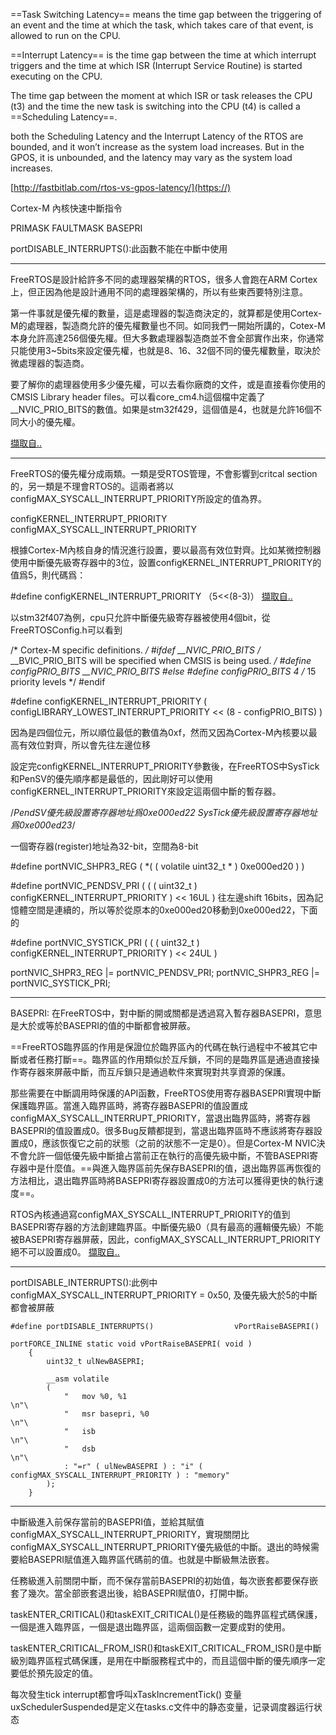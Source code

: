 ==Task Switching Latency== means the time gap between the triggering of an event and the time at which the task, which takes care of that event, is allowed to run on the CPU. 

==Interrupt Latency== is the time gap between the time at which interrupt triggers and the time at which ISR (Interrupt Service Routine) is started executing on the CPU.

The time gap between the moment at which ISR or task releases the CPU (t3) and the time the new task is switching into the CPU (t4) is called a ==Scheduling Latency==.


both the Scheduling Latency and the Interrupt Latency of the RTOS are bounded, and it won’t increase as the system load increases. But in the GPOS, it is unbounded, and the latency may vary as the system load increases.

[http://fastbitlab.com/rtos-vs-gpos-latency/](https://)

Cortex-M 內核快速中斷指令

PRIMASK
FAULTMASK
BASEPRI


portDISABLE_INTERRUPTS():此函數不能在中斷中使用



---

FreeRTOS是設計給許多不同的處理器架構的RTOS，很多人會跑在ARM Cortex上，但正因為他是設計通用不同的處理器架構的，所以有些東西要特別注意。

第一件事就是優先權的數量，這是處理器的製造商決定的，就算都是使用Cortex-M的處理器，製造商允許的優先權數量也不同。如同我們一開始所講的，Cotex-M本身允許高達256個優先權。但大多數處理器製造商並不會全部實作出來，你通常只能使用3~5bits來設定優先權，也就是8、16、32個不同的優先權數量，取決於微處理器的製造商。

要了解你的處理器使用多少優先權，可以去看你廠商的文件，或是直接看你使用的CMSIS Library header files。可以看core_cm4.h這個檔中定義了__NVIC_PRIO_BITS的數值。如果是stm32f429，這個值是4，也就是允許16個不同大小的優先權。

[擷取自..](http://opass.logdown.com/posts/248297-talking-about-the-priority-from-the-arm-set-cortex-m-to-freertos)


---


FreeRTOS的優先權分成兩類。一類是受RTOS管理，不會影響到critcal section的，另一類是不理會RTOS的。這兩者將以configMAX_SYSCALL_INTERRUPT_PRIORITY所設定的值為界。

configKERNEL_INTERRUPT_PRIORITY
configMAX_SYSCALL_INTERRUPT_PRIORITY



根據Cortex-M內核自身的情況進行設置，要以最高有效位對齊。比如某微控制器使用中斷優先級寄存器中的3位，設置configKERNEL_INTERRUPT_PRIORITY的值爲5，則代碼爲：

#define     configKERNEL_INTERRUPT_PRIORITY  （5<<(8-3)）
[擷取自..](https://www.twblogs.net/a/5eee9fb4418820fe02fa05ad)





以stm32f407為例，cpu只允許中斷優先級寄存器被使用4個bit，從FreeRTOSConfig.h可以看到

/* Cortex-M specific definitions. */
#ifdef __NVIC_PRIO_BITS
	/* __BVIC_PRIO_BITS will be specified when CMSIS is being used. */
	#define configPRIO_BITS       		__NVIC_PRIO_BITS
#else
	#define configPRIO_BITS       		4        /* 15 priority levels */
#endif

#define configKERNEL_INTERRUPT_PRIORITY 		( configLIBRARY_LOWEST_INTERRUPT_PRIORITY << (8 - configPRIO_BITS) )

因為是四個位元，所以順位最低的數值為0xf，然而又因為Cortex-M內核要以最高有效位對齊，所以會先往左邊位移


設定完configKERNEL_INTERRUPT_PRIORITY參數後，在FreeRTOS中SysTick和PenSV的優先順序都是最低的，因此剛好可以使用configKERNEL_INTERRUPT_PRIORITY來設定這兩個中斷的暫存器。

/*PendSV優先級設置寄存器地址爲0xe000ed22
 SysTick優先級設置寄存器地址爲0xe000ed23*/

一個寄存器(register)地址為32-bit，空間為8-bit

#define portNVIC_SHPR3_REG                    ( *( ( volatile uint32_t * ) 0xe000ed20 ) )

#define portNVIC_PENDSV_PRI                   ( ( ( uint32_t ) configKERNEL_INTERRUPT_PRIORITY ) << 16UL )
往左邊shift 16bits，因為記憶體空間是連續的，所以等於從原本的0xe000ed20移動到0xe000ed22，下面的

#define portNVIC_SYSTICK_PRI                  ( ( ( uint32_t ) configKERNEL_INTERRUPT_PRIORITY ) << 24UL )

portNVIC_SHPR3_REG |= portNVIC_PENDSV_PRI;
portNVIC_SHPR3_REG |= portNVIC_SYSTICK_PRI;




---

BASEPRI:
在FreeRTOS中，對中斷的開或關都是透過寫入暫存器BASEPRI，意思是大於或等於BASEPRI的值的中斷都會被屏蔽。

==FreeRTOS臨界區的作用是保證位於臨界區內的代碼在執行過程中不被其它中斷或者任務打斷==。臨界區的作用類似於互斥鎖，不同的是臨界區是通過直接操作寄存器來屏蔽中斷，而互斥鎖只是通過軟件來實現對共享資源的保護。

那些需要在中斷調用時保護的API函數，FreeRTOS使用寄存器BASEPRI實現中斷保護臨界區。當進入臨界區時，將寄存器BASEPRI的值設置成configMAX_SYSCALL_INTERRUPT_PRIORITY，當退出臨界區時，將寄存器BASEPRI的值設置成0。很多Bug反饋都提到，當退出臨界區時不應該將寄存器設置成0，應該恢復它之前的狀態（之前的狀態不一定是0）。但是Cortex-M NVIC決不會允許一個低優先級中斷搶占當前正在執行的高優先級中斷，不管BASEPRI寄存器中是什麼值。==與進入臨界區前先保存BASEPRI的值，退出臨界區再恢復的方法相比，退出臨界區時將BASEPRI寄存器設置成0的方法可以獲得更快的執行速度==。

RTOS內核通過寫configMAX_SYSCALL_INTERRUPT_PRIORITY的值到BASEPRI寄存器的方法創建臨界區。中斷優先級0（具有最高的邏輯優先級）不能被BASEPRI寄存器屏蔽，因此，configMAX_SYSCALL_INTERRUPT_PRIORITY絕不可以設置成0。
[擷取自..](https://blog.csdn.net/zhzht19861011/article/details/50135449)



---

portDISABLE_INTERRUPTS():此例中configMAX_SYSCALL_INTERRUPT_PRIORITY = 0x50, 及優先級大於5的中斷都會被屏蔽

```
#define portDISABLE_INTERRUPTS()                  vPortRaiseBASEPRI()

portFORCE_INLINE static void vPortRaiseBASEPRI( void )
    {
        uint32_t ulNewBASEPRI;

        __asm volatile
        (
            "	mov %0, %1												\n"\
            "	msr basepri, %0											\n"\
            "	isb														\n"\
            "	dsb														\n"\
            : "=r" ( ulNewBASEPRI ) : "i" ( configMAX_SYSCALL_INTERRUPT_PRIORITY ) : "memory"
        );
    }

```

    


---

中斷級進入前保存當前的BASEPRI值，並給其賦值configMAX_SYSCALL_INTERRUPT_PRIORITY，實現關閉比configMAX_SYSCALL_INTERRUPT_PRIORITY優先級低的中斷。退出的時候需要給BASEPRI賦值進入臨界區代碼前的值。也就是中斷級無法嵌套。

任務級進入前關閉中斷，而不保存當前BASEPRI的初始值，每次嵌套都要保存嵌套了幾次。當全部嵌套退出後，給BASEPRI賦值0，打開中斷。


taskENTER_CRITICAL()和taskEXIT_CRITICAL()是任務級的臨界區程式碼保護，一個是進入臨界區，一個是退出臨界區，這兩個函數一定要成對的使用。

taskENTER_CRITICAL_FROM_ISR()和taskEXIT_CRITICAL_FROM_ISR()是中斷級別臨界區程式碼保護，是用在中斷服務程式中的，而且這個中斷的優先順序一定要低於預先設定的值。


每次發生tick interrupt都會呼叫xTaskIncrementTick()
变量uxSchedulerSuspended是定义在tasks.c文件中的静态变量，记录调度器运行状态
